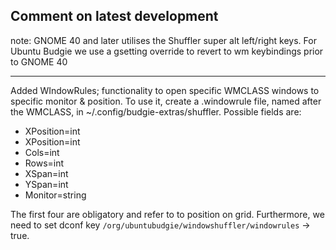 ## Comment on latest development

note: GNOME 40 and later utilises the Shuffler super alt left/right keys. For Ubuntu Budgie we use a gsetting override to revert to wm keybindings prior to GNOME 40

----

Added WIndowRules; functionality to open specific WMCLASS windows to specific monitor & position. To use it, create a .windowrule file, named after the WMCLASS, in ~/.config/budgie-extras/shuffler. Possible fields are:

 - XPosition=int
 - XPosition=int
 - Cols=int
 - Rows=int
 - XSpan=int
 - YSpan=int
 - Monitor=string


The first four are obligatory and refer to to position on grid. Furthermore, we need to set dconf key `/org/ubuntubudgie/windowshuffler/windowrules` -> true.
